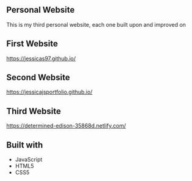 ## Personal Website
This is my third personal website, each one built upon and improved on

## First Website
https://jessicas97.github.io/

## Second Website
https://jessicajsportfolio.github.io/

## Third Website
https://determined-edison-35868d.netlify.com/

## Built with
* JavaScript
* HTML5
* CSS5

